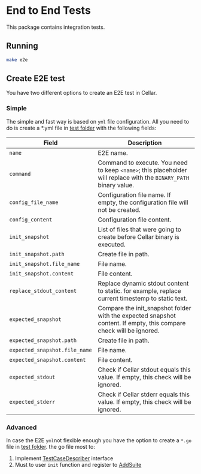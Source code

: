 # End to End Tests

This package contains integration tests.

## Running
```sh
make e2e
```

## Create E2E test

You have two different options to create an E2E test in Cellar.

### Simple
The simple and fast way is based on `yml` file configuration. All you need to do is create a *.yml file in [test folder](./tests/) with the following fields:

|         Field                 |           Description             |
|-------------------------------|------------------------------------
| `name`                        | E2E name.
| `command`                     | Command to execute. You need to keep `<name>`; this placeholder will replace with the `BINARY_PATH` binary value.
| `config_file_name`            | Configuration file name. If empty, the configuration file will not be created.
| `config_content`              | Configuration file content.
| `init_snapshot`               | List of files that were going to create before Cellar binary is executed.
| `init_snapshot.path`          | Create file in path.
| `init_snapshot.file_name`     | File name.
| `init_snapshot.content`       | File content.
| `replace_stdout_content`      | Replace dynamic stdout content to static. for example, replace current timestemp to static text.
| `expected_snapshot`           | Compare the init_snapshot folder with the expected snapshot content. If empty, this compare check will be ignored.
| `expected_snapshot.path`      | Create file in path.
| `expected_snapshot.file_name` | File name.
| `expected_snapshot.content`   | File content.
| `expected_stdout`             | Check if Cellar stdout equals this value. If empty, this check will be ignored.
| `expected_stderr`             | Check if Cellar stderr equals this value. If empty, this check will be ignored.

### Advanced
In case the E2E `yml`not flexible enough you have the option to create a `*.go` file in [test folder](./tests/). the go file most to:
1. Implement [TestCaseDescriber](./register/interface.go) interface
2. Must to user `init` function and register to [AddSuite](./register/register.go)
